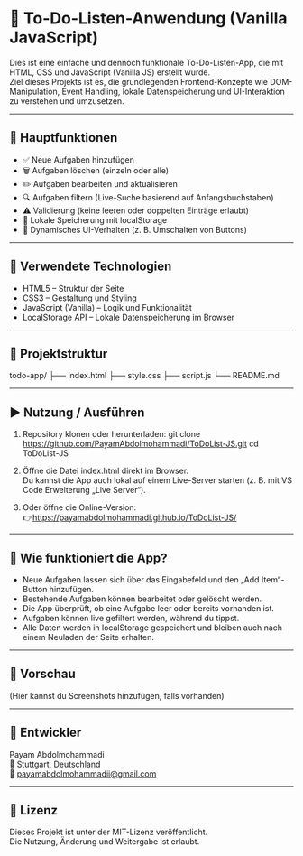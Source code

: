 # 📝 To-Do-Listen-Anwendung (Vanilla JavaScript)

Dies ist eine einfache und dennoch funktionale To-Do-Listen-App, die mit HTML, CSS und JavaScript (Vanilla JS) erstellt wurde.  
Ziel dieses Projekts ist es, die grundlegenden Frontend-Konzepte wie DOM-Manipulation, Event Handling, lokale Datenspeicherung und UI-Interaktion zu verstehen und umzusetzen.

---

## 🚀 Hauptfunktionen

- ✅ Neue Aufgaben hinzufügen  
- 🗑 Aufgaben löschen (einzeln oder alle)  
- ✏️ Aufgaben bearbeiten und aktualisieren  
- 🔍 Aufgaben filtern (Live-Suche basierend auf Anfangsbuchstaben)  
- ⚠️ Validierung (keine leeren oder doppelten Einträge erlaubt)  
- 💾 Lokale Speicherung mit localStorage  
- 🎨 Dynamisches UI-Verhalten (z. B. Umschalten von Buttons)  

---

## 🧠 Verwendete Technologien

- HTML5 – Struktur der Seite  
- CSS3 – Gestaltung und Styling  
- JavaScript (Vanilla) – Logik und Funktionalität  
- LocalStorage API – Lokale Datenspeicherung im Browser  

---

## 📂 Projektstruktur
todo-app/
├── index.html
├── style.css
├── script.js
└── README.md

---

## ▶️ Nutzung / Ausführen

1. Repository klonen oder herunterladen:
git clone https://github.com/PayamAbdolmohammadi/ToDoList-JS.git
cd ToDoList-JS


2. Öffne die Datei index.html direkt im Browser.  
   Du kannst die App auch lokal auf einem Live-Server starten (z. B. mit VS Code Erweiterung „Live Server“).

3. Oder öffne die Online-Version:  
👉https://payamabdolmohammadi.github.io/ToDoList-JS/

---

## 🧪 Wie funktioniert die App?

- Neue Aufgaben lassen sich über das Eingabefeld und den „Add Item“-Button hinzufügen.  
- Bestehende Aufgaben können bearbeitet oder gelöscht werden.  
- Die App überprüft, ob eine Aufgabe leer oder bereits vorhanden ist.  
- Aufgaben können live gefiltert werden, während du tippst.  
- Alle Daten werden in localStorage gespeichert und bleiben auch nach einem Neuladen der Seite erhalten.  

---

## 📸 Vorschau

(Hier kannst du Screenshots hinzufügen, falls vorhanden)

---

## 👤 Entwickler

Payam Abdolmohammadi  
📍 Stuttgart, Deutschland  
📧 payamabdolmohammadii@gmail.com  

---

## 🪪 Lizenz

Dieses Projekt ist unter der MIT-Lizenz veröffentlicht.  
Die Nutzung, Änderung und Weitergabe ist erlaubt.
